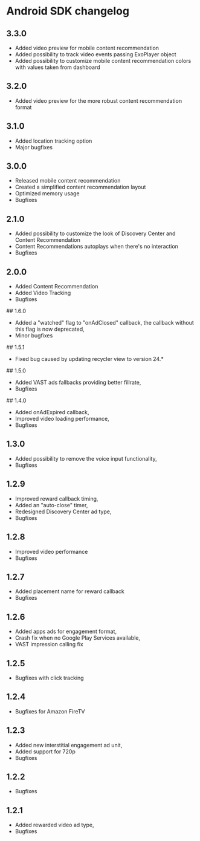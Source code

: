 # Android SDK changelog

## 3.3.0
- Added video preview for mobile content recommendation
- Added possibility to track video events passing ExoPlayer object
- Added possibility to customize mobile content recommendation colors with values taken from dashboard 

## 3.2.0
- Added video preview for the more robust content recommendation format

## 3.1.0
- Added location tracking option
- Major bugfixes

## 3.0.0

- Released mobile content recommendation
- Created a simplified content recommendation layout
- Optimized memory usage
- Bugfixes

## 2.1.0

- Added possibility to customize the look of Discovery Center and Content Recommendation
- Content Recommendations autoplays when there's no interaction
- Bugfixes

## 2.0.0

- Added Content Recommendation
- Added Video Tracking
- Bugfixes

## 1.6.0

- Added a "watched" flag to "onAdClosed" callback, the callback without this flag is now deprecated,
- Minor bugfixes

## 1.5.1

- Fixed bug caused by updating recycler view to version 24.* 

## 1.5.0

- Added VAST ads fallbacks providing better fillrate,
- Bugfixes

## 1.4.0

- Added onAdExpired callback,
- Improved video loading performance,
- Bugfixes

## 1.3.0

- Added possibility to remove the voice input functionality,
- Bugfixes

## 1.2.9

- Improved reward callback timing,
- Added an "auto-close" timer,
- Redesigned Discovery Center ad type,
- Bugfixes

## 1.2.8

- Improved video performance
- Bugfixes

## 1.2.7

- Added placement name for reward callback
- Bugfixes

## 1.2.6

- Added apps ads for engagement format,
- Crash fix when no Google Play Services available,
- VAST impression calling fix

## 1.2.5

- Bugfixes with click tracking

## 1.2.4

- Bugfixes for Amazon FireTV

## 1.2.3

- Added new interstitial engagement ad unit,
- Added support for 720p
- Bugfixes

## 1.2.2

- Bugfixes

## 1.2.1

- Added rewarded video ad type,
- Bugfixes
